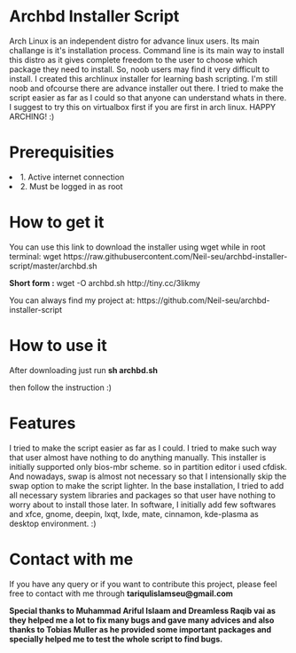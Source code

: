 
<h1> Archbd Installer Script </h1>
<body>

<p> Arch Linux is an independent distro for advance linux users. Its main challange is it's installation process. Command line is its main way to install this distro as it gives complete freedom to the user to choose which package they need to install. So, noob users may find it very difficult to install. I created this archlinux installer for learning bash scripting. I'm still noob and ofcourse there are advance installer out there. I tried to make the script easier as far as I could so that anyone can understand whats in there. I suggest to try this on virtualbox first if you are first in arch linux. HAPPY ARCHING! :) </p>

<h1> Prerequisities</h1>
<p>
<li>1. Active internet connection</li>
<li>2. Must be logged in as root</li>
</p>

<h1>How to get it</h1>
<p>
You can use this link to download the installer using wget while in root terminal:
wget https://raw.githubusercontent.com/Neil-seu/archbd-installer-script/master/archbd.sh

<p>
<p>
<b>Short form :</b> wget -O archbd.sh http://tiny.cc/3likmy
</p>
You can always find my project at:
https://github.com/Neil-seu/archbd-installer-script
</p>

<h1>How to use it</h1>
<p>After downloading just run
<b>sh archbd.sh</b>

then follow the instruction :)
</p>

<h1> Features </h1>
<p>
I tried to make the script easier as far as I could. I tried to make such way that user almost have nothing to do anything manually. This installer is initially supported only bios-mbr scheme. so in partition editor i used cfdisk. And nowadays, swap is almost not necessary so that I intensionally skip the swap option to make the script lighter. In the base installation, I tried to add all necessary system libraries and packages so that user have nothing to worry about to install those later. In software, I initially add few softwares and xfce, gnome, deepin, lxqt, lxde, mate, cinnamon, kde-plasma as desktop environment. :)
</p>

<h1> Contact with me </h1>
<p>If you have any query or if you want to contribute this project, please feel free to contact with me through 
<b> tariqulislamseu@gmail.com </b>
</p>




<p>
<b> Special thanks to Muhammad Ariful Islaam and Dreamless Raqib vai as they helped me a lot to fix many bugs and gave many advices and also thanks to Tobias Muller as he provided some important packages and specially helped me to test the whole script to find bugs.</b>
</p>

</body>
